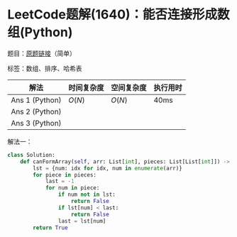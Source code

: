 # LeetCode题解(1640)：能否连接形成数组(Python)

题目：[原题链接](https://leetcode-cn.com/problems/check-array-formation-through-concatenation/)（简单）

标签：数组、排序、哈希表

| 解法           | 时间复杂度 | 空间复杂度 | 执行用时 |
| -------------- | ---------- | ---------- | -------- |
| Ans 1 (Python) | $O(N)$     | $O(N)$     | 40ms     |
| Ans 2 (Python) |            |            |          |
| Ans 3 (Python) |            |            |          |

解法一：

```python
class Solution:
    def canFormArray(self, arr: List[int], pieces: List[List[int]]) -> bool:
        lst = {num: idx for idx, num in enumerate(arr)}
        for piece in pieces:
            last = -1
            for num in piece:
                if num not in lst:
                    return False
                if lst[num] < last:
                    return False
                last = lst[num]
        return True
```